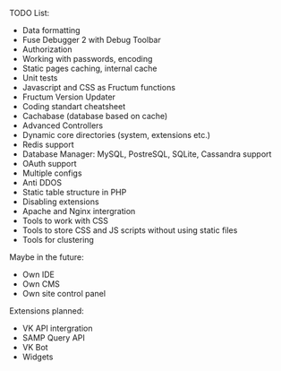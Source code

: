 TODO List:

- Data formatting
- Fuse Debugger 2 with Debug Toolbar
- Authorization
- Working with passwords, encoding
- Static pages caching, internal cache
- Unit tests
- Javascript and CSS as Fructum functions
- Fructum Version Updater
- Coding standart cheatsheet
- Cachabase (database based on cache)
- Advanced Controllers
- Dynamic core directories (system, extensions etc.)
- Redis support
- Database Manager: MySQL, PostreSQL, SQLite, Cassandra support
- OAuth support
- Multiple configs
- Anti DDOS
- Static table structure in PHP
- Disabling extensions
- Apache and Nginx intergration
- Tools to work with CSS
- Tools to store CSS and JS scripts without using static files
- Tools for clustering

Maybe in the future:
- Own IDE
- Own CMS
- Own site control panel

Extensions planned:
- VK API intergration
- SAMP Query API
- VK Bot
- Widgets
